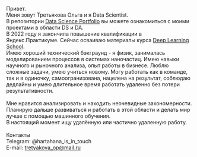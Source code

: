 Привет.</br>
Меня зовут Третьякова Ольга и я Data Scientist. </br>
В репозитории [Data Science Portfolio](http://github.com/TretyakovaOlga/Data-Science-Projects) вы можете ознакомиться с моими проектами в области DS и DA.
</br>
В 2022 году я закончила повышение квалификации в Яндекс.Практикуме. Сейчас осваиваю материалы курса [Deep Learning School](https://stepik.org/org/dlschool).</br>
Имею хороший технический бэкграунд - я физик, занималась моделированием процессов в системах наночастиц. Имею навыки научного и рыночного анализа, опыт работы в бизнесе.  Люблю сложные задачи, умею учиться новому. Могу работать как в команде, так и в одиночку, самоогранизована, нацелена на результат, соблюдаю дедлайны и умею длительное время работать удаленно без потери результативности. </br>
</br>
Мне нравится анализировать и находить неочевидные закономерности. Планирую дальше развиваться и работать в этой области и делать мир лучше с помощью машинного обучения. </br>
В настоящий момент ищу удалённую или частично удаленную работу.</br>
</br>
Контакты </br>
Telegram: @hartahana_is_in_touch</br>
E-mail: tretyakova_op@mail.ru

